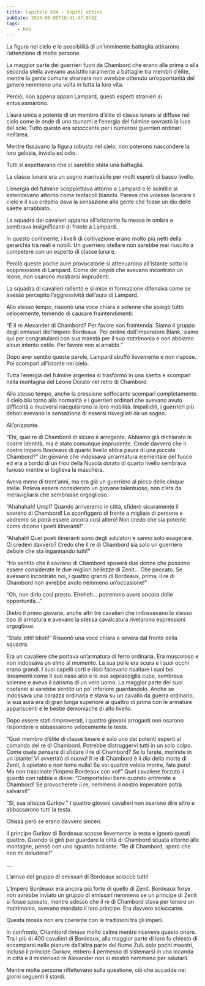 ```yaml
---
title: Capitolo 634 - Ospiti attivi
pubDate: 2024-06-05T18:41:47.973Z
tags:
    - htk
---
```


La figura nel cielo e le possibilità di un’imminente battaglia attirarono l’attenzione di molte persone.

La maggior parte dei guerrieri fuori da Chambord che erano alla prima o alla seconda stella avevano assistito raramente a battaglie tra membri d’élite, mentre la gente comune straniera non avrebbe ottenuto un’opportunità del genere nemmeno una volta in tutta la loro vita.

Perciò, non appena apparì Lampard, questi esperti stranieri si entusiasmarono.

L’aura unica e potente di un membro d’élite di classe lunare si diffuse nel cielo come le onde di uno tsunami e l’energia del fulmine sovrastò la luce del sole. Tutto questo era scioccante per i numerosi guerrieri ordinari nell’area.

Mentre fissavano la figura robusta nel cielo, non poterono nascondere la loro gelosia, invidia ed odio.

Tutti si aspettavano che ci sarebbe stata una battaglia.

La classe lunare era un sogno inarrivabile per molti esperti di basso livello.

L’energia del fulmine scoppiettava attorno a Lampard e le scintille si estendevano attorno come tentacoli bianchi. Pareva che volesse lacerare il cielo e il suo crepitio dava la sensazione alla gente che fosse un dio delle saette arrabbiato.

La squadra dei cavalieri apparsa all’orizzonte fu messa in ombra e sembrava insignificanti di fronte a Lampard.

In questo continente, i livelli di coltivazione erano molto più netti della gerarchia tra reali e nobili. Un guerriero stellare non sarebbe mai riuscito a competere con un esperto di classe lunare.

Perciò queste poche aure provocatorie si attenuarono all’istante sotto la soppressione di Lampard. Come dei coyoti che avevano incontrato un leone, non osarono mostrarsi imprudenti.

La squadra di cavalieri rallentò e si mise in formazione difensiva come se avesse percepito l’aggressività dell’aura di Lampard.

Allo stesso tempo, risuonò una voce chiara e solenne che spiegò tutto velocemente, temendo di causare fraintendimenti:

“È il re Alexander di Chambord? Per favore non fraintenda. Siamo il gruppo degli emissari dell’impero Bordeaux. Per ordine dell’imperatore Blank, siamo qui per congratularci con sua maestà per il suo matrimonio e non abbiamo alcun intento ostile. Per favore non si arrabbi.”

Dopo aver sentito queste parole, Lampard sbuffò lievemente e non rispose. Poi scomparì all’istante nel cielo.

Tutta l’energia del fulmine argentea si trasformò in una saetta e scomparì nella montagna del Leone Dorato nel retro di Chambord.

Allo stesso tempo, anche la pressione soffocante scomparì completamente. Il cielo blu tornò alla normalità e i guerrieri ordinari che avevano avuto difficoltà a muoversi riacquisirono la loro mobilità. Impalliditi, i guerrieri più deboli avevano la sensazione di essersi risvegliati da un sogno.

All’orizzonte.

“Ehi, quel re di Chambord di sicuro è arrogante. Abbiamo già dichiarato le nostre identità, ma è stato comunque imprudente. Crede davvero che il nostro impero Bordeaux di quarto livello abbia paura di una piccola Chambord?” Un giovane che indossava un’armatura elementale del fuoco ed era a bordo di un Hou della Nuvola dorato di quarto livello sembrava furioso mentre si toglieva la maschera.

Aveva meno di trent’anni, ma era già un guerriero al picco delle cinque stelle. Poteva essere considerato un giovane talentuoso, non c’era da meravigliarsi che sembrasse orgoglioso.

“Ahahahah! Umpf! Quando arriveremo in città, sfiderò sicuramente il sovrano di Chambord! Lo sconfiggerò di fronte a migliaia di persone e vedremo se potrà essere ancora così altero! Non credo che sia potente come dicono i poeti itineranti!”

“Ahahah! Quei poeti itineranti sono degli adulatori e sanno solo esagerare. Ci credevi davvero? Credo che il re di Chambord sia solo un guerriero debole che sta ingannando tutti!”

“Ho sentito che il sovrano di Chambord sposerà due donne che possono essere considerate le due migliori bellezze di Zenit… Che peccato. Se avessero incontrato noi, i quattro grandi di Bordeaux, prima, il re di Chambord non avrebbe avuto nemmeno un’occasione!”

“Oh, non dirlo così presto. Eheheh… potremmo avere ancora delle opportunità…”

Dietro il primo giovane, anche altri tre cavalieri che indossavano lo stesso tipo di armatura e avevano la stessa cavalcatura rivelarono espressioni orgogliose.

“State zitti! Idioti!” Risuonò una voce chiara e severa dal fronte della squadra.

Era un cavaliere che portava un’armatura di ferro ordinaria. Era muscoloso e non indossava un elmo al momento. La sua pelle era scura e i suoi occhi erano grandi. I suoi capelli corti e ricci facevano risaltare i suoi bei lineamenti come il suo naso alto e le sue sopracciglia cupe, sembrava solenne e aveva il carisma di un vero uomo. La maggior parte dei suoi coetanei si sarebbe sentito un po’ inferiore guardandolo. Anche se indossava una corazza ordinaria e stava su un cavallo da guerra ordinario, la sua aura era di gran lunga superiore ai quattro di prima con le armature appariscenti e le bestie demoniache di alto livello.

Dopo essere stati rimproverati, i quattro giovani arroganti non osarono rispondere e abbassarono velocemente le teste.

“Quel membro d’élite di classe lunare è solo uno dei potenti esperti al comando del re di Chambord. Potrebbe distruggervi tutti in un solo colpo. Come osate pensare di sfidare il re di Chambord? Se lo farete, morirete in un istante! Vi avvertirò di nuovo! Il re di Chambord è il dio della morte di Zenit, è spietato e non teme nulla! Se voi quattro volete morire, fate pure! Ma non trascinate l’impero Bordeaux con voi!” Quel cavaliere forzuto li guardò con rabbia e disse: “Comportatevi bene quando entrerete a Chambord! Se provocherete il re, nemmeno il nostro imperatore potrà salvarvi!”

“Sì, sua altezza Gurkov.” I quattro giovani cavalieri non osarono dire altro e abbassarono tutti la testa.

Chissà però se erano davvero sinceri.

Il principe Gurkov di Bordeaux scosse lievemente la testa e ignorò questi quattro. Quando si girò per guardare la città di Chambord situata attorno alle montagne, pensò con uno sguardo brillante: “Re di Chambord, spero che non mi deluderai!”

….

L’arrivo del gruppo di emissari di Bordeaux scioccò tutti!

L’Impero Bordeaux era ancora più forte di quello di Zenit. Bordeaux forse non avrebbe inviato un gruppo di emissari nemmeno se un principe di Zenit si fosse sposato, mentre adesso che il re di Chambord stava per tenere un matrimonio, avevano mandato il loro principe. Era davvero scioccante.

Questa mossa non era coerente con le tradizioni tra gli imperi.

In confronto, Chambord rimase molto calma mentre riceveva questo onore. Tra i più di 400 cavalieri di Bordeaux, alla maggior parte di loro fu chiesto di accamparsi nelle pianure dall’altra parte del fiume Zuli. solo pochi maestri, incluso il principe Gurkov, ebbero il permesso di sistemarsi in una locanda in città e il misterioso re Alexander non si mostrò nemmeno per salutarli.

Mentre molte persone riflettevano sulla questione, ciò che accadde nei giorni seguenti li stordì.



